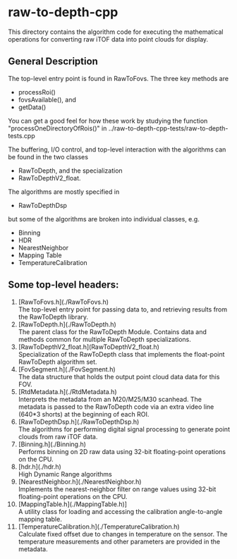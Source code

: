 # raw-to-depth-cpp
This directory contains the algorithm code for executing the mathematical operations for converting raw iTOF data into point clouds for display.

## General Description

The top-level entry point is found in RawToFovs. The three key methods are

* processRoi()
* fovsAvailable(), and
* getData()

You can get a good feel for how these work by studying the function "processOneDirectoryOfRois()" in ../raw-to-depth-cpp-tests/raw-to-depth-tests.cpp

The buffering, I/O control, and top-level interaction with the algorithms can be found in the two classes

* RawToDepth, and the specialization 
* RawToDepthV2_float.

The algorithms are mostly specified in 

* RawToDepthDsp

but some of the algorithms are broken into individual classes, e.g.

* Binning
* HDR
* NearestNeighbor
* Mapping Table
* TemperatureCalibration

## Some top-level headers:
<ol>
    <li>[RawToFovs.h](./RawToFovs.h)</li>
    The top-level entry point for passing data to, and retrieving results from the RawToDepth library.
    <li>[RawToDepth.h](./RawToDepth.h)</li>
    The parent class for the RawToDepth Module. Contains data and methods common for multiple RawToDepth specializations.   
    <li>[RawToDepthV2_float.h](RawToDepthV2_float.h)</li>
    Specialization of the RawToDepth class that implements the float-point RawToDepth algorithm set.
    <li>[FovSegment.h](./FovSegment.h)</li>
    The data structure that holds the output point cloud data data for this FOV.
    <li>[RtdMetadata.h](./RtdMetadata.h)</li>
    Interprets the metadata from an M20/M25/M30 scanhead. The metadata is passed to the RawToDepth code via an extra video line (640*3 shorts) at the beginning of each ROI.
    <li>[RawToDepthDsp.h](./RawToDepthDsp.h)</li>
    The algorithms for performing digital signal processing to generate point clouds from raw iTOF data.
    <li>[Binning.h](./Binning.h)</li>
    Performs binning on 2D raw data using 32-bit floating-point operations on the CPU.
    <li>[hdr.h](./hdr.h)</li>
    High Dynamic Range algorithms
    <li>[NearestNeighbor.h](./NearestNeighbor.h)</li>
    Implements the nearest-neighbor filter on range values using 32-bit floating-point operations on the CPU.
    <li>[MappingTable.h](./MappingTable.h)]</li>
    A utility class for loading and accessing the calibration angle-to-angle mapping table.
    <li>[TemperatureCalibration.h](./TemperatureCalibration.h)</li>
    Calculate fixed offset due to changes in temperature on the sensor. The temperature measurements and other parameters are provided in the metadata.
</ol>